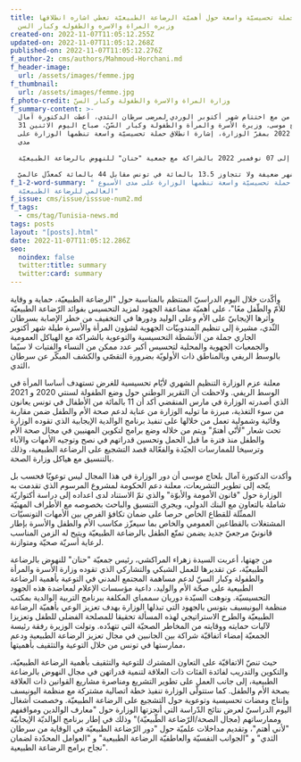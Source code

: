 ```yaml
---
title: حملة تحسيسيّة واسعة حول أهميّة الرضاعة الطبيعيّة تعطي اشاره انطلاقها
  وزيره المراة والاسره والطفوله وكبار السن
created-on: 2022-11-07T11:05:12.255Z
updated-on: 2022-11-07T11:05:12.268Z
published-on: 2022-11-07T11:05:12.276Z
f_author-2: cms/authors/Mahmoud-Horchani.md
f_header-image:
  url: /assets/images/femme.jpg
f_thumbnail:
  url: /assets/images/femme.jpg
f_photo-credit: وزارة المراة والاسرة والطفولة وكبار السنّ
f_summary-content: >-
  بالتزامن مع اختتام شهر أكتوبر الوردي لمرضى سرطان الثدي، أعطت الدكتورة آمال
  بلحاج موسى، وزيرة الأسرة والمرأة والطّفولة وكبار السّنّ، صباح اليوم الاثنين 31
  أكتوبر 2022 بمقرّ الوزارة، إشارة انطلاق حملة تحسيسيّة واسعة تنظمها الوزارة على
  مدى 

  الأسبوع العالمي للرضاعة الطبيعيّة من 01 إلى 07 نوفمبر 2022 بالشراكة مع جمعية "حنان" للنهوض بالرضاعة الطبيعيّة، 

  مبيّنة أن نسبة الرضاعة الطبيعية للأطفال في سنّ الستّ أشهر ضعيفة ولا تتجاوز 13.5 بالمائة في تونس مقابل 44 بالمائة كمعدّل عالميّ. 
f_1-2-word-summary: " انطلاق حملة تحسيسيّة واسعة تنظمها الوزارة على مدى الأسبوع
  العالمي للرضاعة الطبيعيّة"
f_issue: cms/issue/isssue-num2.md
f_tags:
  - cms/tag/Tunisia-news.md
tags: posts
layout: "[posts].html"
date: 2022-11-07T11:05:12.286Z
seo:
  noindex: false
  twitter:title: summary
  twitter:card: summary
---
```

وأكّدت خلال اليوم الدراسيّ المنتظم بالمناسبة حول "الرضاعة الطبيعيّة، حماية و وقاية للأمّ والطّفل معًا"، على أهميّة مضاعفة الجهود لمزيد التحسيس بفوائد الرّضاعة الطبيعيّة وأثرها الإيجابيّ على الأم وعلى الوليد ودورها في التخفيف من خطر الإصابة بسرطان الثّدي، مشيرة إلى تنظيم المندوبيّات الجهوية لشؤون المرأة والأسرة طيلة شهر أكتوبر الجاري جملة من الأنشطة التحسيسية والتوعوية بالشراكة مع الهياكل العمومية والجمعيات الجهوية والمحلية لتحسيس أكبر عدد ممكن من النساء والفتيات لا سيّما بالوسط الريفي وبالمناطق ذات الأولويّة بضرورة التقصّي والكشف المبكّر عن سرطان الثدي،

 معلنة عزم الوزارة التنظيم الشهري لأيّام تحسيسية للغرض تستهدف أساسا المرأة في الوسط الريفي. ولاحظت أن التقرير الوطني حول وضع الطفولة لسنتي 2020 و 2021 الذي أصدرته الوزارة في مارس المنقضي أكد أن 11 بالمائة من الأطفال في تونس يعانون من سوء التغذية، مبرزة ما توليه الوزارة من عناية لدعم صحة الأم والطفل ضمن مقاربة وقائية وشمولية تعمل من خلالها على تنفيذ برنامج الوالدية الإيجابية الذي تقوده الوزارة تحت شعار "لأنّي أهتمّ" ويتم من خلاله وضع برامج لتكوين المهنيين في مجال صحة الأم والطفل منذ فترة ما قبل الحمل وتحسين قدراتهم في نصح وتوجيه الأمهات والآباء وترسيخا للممارسات الجيّدة والفعّالة قصد التشجيع على الرضاعة الطبيعية، وذلك بالتنسيق مع هياكل وزارة الصحة. 

وأكدت الدكتورة آمال بلحاج موسى أن دور الوزارة في هذا المجال ليس توعويّا فحسب بل يتّجه إلى تطوير التشريعات، معلنة دعم الحكومة لمشروع المرسوم الذي تقدمت به الوزارة حول "قانون الأمومة والأبوّة" والذي تمّ الاستناد لدى اعداده إلى دراسة أكتواريّة شاملة بالتعاون مع البنك الدولي، ويجري التنسيق والباحث بخصوصه مع الأطراف المهنيّة الممثّلة للقطاع الخاص حرصا على ضمان تكافؤ الفرص بين الأمهات التونسيّات المشتغلات بالقطاعين العمومي والخاص بما سيعزّز مكاسب الأم والطفل والأسرة بإطار قانونيّ مرجعيّ جديد يضمن تمتّع الطفل بالرضاعة الطبيعيّة ويتيح له الزمن المناسب لرعاية أسريّة صحيّة ومتوازنة.

 من جهتها، أعربت السيدة زهراء المراكشي، رئيس جمعيّة "حنان" للنهوض بالرضاعة الطبيعيّة، عن تقديرها للعمل الشبكي والتشاركي الذي تقوده وزارة الأسرة والمرأة والطفولة وكبار السنّ لدعم مساهمة المجتمع المدني في التوعية بأهمية الرضاعة الطبيعية على صحّة الأم والوليد، داعية مؤسسات الإعلام لمعاضدة هذه الجهود التحسيسيّة. ونوهت السيّدة دوريان سممباي المكلفة ببرنامج التربية الوالدية بمكتب منظمة اليونيسيف بتونس بالجهود التي تبذلها الوزارة بهدف تعزيز الوعي بأهميّة الرضاعة الطبيعيّة والطرح الاستراتيجي لهذه المسألة تحقيقا للمصلحة الفضلى للطفل وتعزيزا لآليات حمايته ووقايته من المخاطر الصحيّة التي تتهدّده. وتولت الوزيرة رفقة رئيسة الجمعيّة إمضاء اتفاقيّة شراكة بين الجانبين في مجال تعزيز الرضاعة الطبيعية ودعم ممارستها في تونس من خلال التوعية والتثقيف بأهميتها،

 حيث تنصّ الاتفاقيّة على التعاون المشترك للتوعية والتثقيف بأهمية الرضاعة الطبيعيّة، والتكوين والتدريب لفائدة الفئات ذات العلاقة لتنمية قدراتهن في مجال النهوض بالرضاعة الطبيعية، إلى جانب العمل على تطوير التشريع ومناصرة مشاريع القوانين ذات العلاقة بصحة الأم والطفل. كما ستتولّى الوزارة تنفيذ خطة اتصالية مشتركة مع منظمة اليونيسف وإنتاج ومضات تحسيسية وتوعوية حول التشجيع على الرضاعة الطبيعيّة. وخصصت أشغال اليوم الدراسيّ لعرض نتائج الدّراسة التي أنجزتها الوزارة حول "معارف الوالدين ومواقفهم وممارساتهم (مجال الصحة/الرّضاعة الطّبيعيّة)" وذلك في إطار برنامج الوالديّة الإيجابيّة "لأني أهتم"، وتقديم مداخلات علميّة حول "دور الرّضاعة الطبيعيّة في الوقاية من سرطان الثدي" و "الجوانب النفسيّة والعاطفيّة الرضاعة الطبيعية" و "العوامل المحدّدة لضمان نجاح برامج الرضاعة الطبيعية".